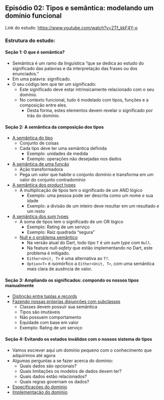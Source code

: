 ## Episódio 02: Tipos e semântica: modelando um domínio funcional

Link do estudo: https://www.youtube.com/watch?v=2Tf_kkF4Y-o

### Estrutura do estudo:

#### Seção 1: O que é semântica?
* Semântica é um ramo da linguística “que se dedica ao estudo do significado das palavras e da interpretação das frases ou dos enunciados.”
* Em uma palavra: significado.
* O seu código tem que ter um significado:
    * Este significado deve estar intrinsicamente relacionado com o seu domínio.
    * No contexto funcional, tudo é modelado com tipos, funções e a composição entre eles.
        * Desta forma, estes elementos devem revelar o significado por trás do domínio.

#### Seção 2: A semântica da composição dos tipos
*  [A semântica do tipo](samples/2.1_types_semantics.dart)
    * Conjunto de coisas
    * Cada tipo deve ter uma semântica definida
        * Exemplo: unidades de medida
        * Exemplo:  operações não desejadas nos dados
* [A semântica de uma função](samples/2.2_functions_semantics.dart)
    * Ação transformadora
    * Pega um valor que habite o conjunto domínio e transforma em um valor do conjunto contradomínio
* [A semântica dos product types](samples/2.3_product_types_semantics.dart)
    * A multiplicação de tipos tem o significado de um AND lógico
        * Exemplo: uma pessoa pode ser descrita como um nome *e* sua idade
        * Exemplo: a divisão de um inteiro deve resultar em um resultado *e* um resto
* [A semântica dos sum types](samples/2.4.1_sum_types_semantics.dart)
    * A soma de tipos tem o significado de um OR lógico
        * Exemplo: Rating de um serviço
        * Exemplo: Raíz quadrada “segura”
    * [Null e o problema semântico](samples/2.4.2_the_null_problem.dart)
        * Na versão atual do Dart, todo tipo `T` é um _sum type_ com `Null`.
        * Na feature _null-safety_ que estão implementando no Dart, este problema é mitigado.
        * `Either<Unit, T>` é uma alternativa ao `T?`.
        * `Option<T>` é isomórfico a `Either<Unit, T>`, com uma semântica mais clara de ausência de valor.

#### Seção 3: Ampliando os significados: compondo os nossos tipos manualmente
* [Distinção entre tuplas e records](samples/3.1_tuples_vs_records.dart)
* [Fazendo nossas próprias disjunções com subclasses](samples/3.2_either_vs_custom_sumtypes.dart)
    * Classes devem possuir sua semântica
    * Tipos são imutáveis
    * Não possuem comportamento
    * Equidade com base em valor
    * Exemplo: Rating de um serviço

#### Seção 4: Evitando os estados inválidos com o nossos sistema de tipos
* Vamos escrever aqui um domínio pequeno com o conhecimento que adquirimos até agora
* Algumas perguntas a se fazer acerca do domínio:
    * Quais dados são opcionais?
    * Quais limitações os modelos de dados devem ter?
    * Quais dados estão relacionados?
    * Quais regras governam os dados?
* [Especificações do domínio](lib/specifications.dart)
* [Implementação do domínio](lib/entities)

